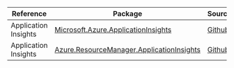 | Reference | Package | Source |
|---|---|---|
|Application Insights|[Microsoft.Azure.ApplicationInsights](https://www.nuget.org/packages/Microsoft.Azure.ApplicationInsights)|[Github](https://github.com/Azure/azure-sdk-for-net)|
|Application Insights|[Azure.ResourceManager.ApplicationInsights](https://www.nuget.org/packages/Azure.ResourceManager.ApplicationInsights)|[Github](https://github.com/Azure/azure-sdk-for-net/blob/main/sdk/applicationinsights/Azure.ResourceManager.ApplicationInsights)|
